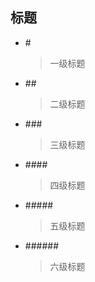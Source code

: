 ## 标题
* \#
  > 一级标题
* \##
  > 二级标题
* \###
  > 三级标题
* \####
  > 四级标题
* \#####
  > 五级标题
* \######
  > 六级标题
